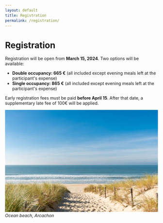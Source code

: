 ```yaml
---
layout: default
title: Registration
permalink: /registration/
---
```


# Registration
Registration will be open from **March 15, 2024**. Two options will be available:
- **Double occupancy: 665 €** (all included except evening meals left at the participant's expense)
- **Single occupancy: 865 €** (all included except evening meals left at the participant's expense)

Early registration fees must be paid **before April 15**. After that date, a supplementary late fee of 100€ will be applied.

![Arcachon](/assets/img/plage_oceane.jpg)
*Ocean beach, Arcachon*
